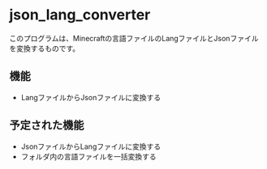 # json_lang_converter
このプログラムは、Minecraftの言語ファイルのLangファイルとJsonファイルを変換するものです。

## 機能
- LangファイルからJsonファイルに変換する

## 予定された機能
- JsonファイルからLangファイルに変換する
- フォルダ内の言語ファイルを一括変換する
